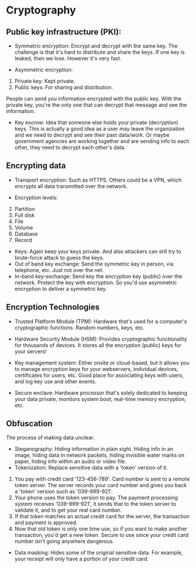 # Cryptography


## Public key infrastructure (PKI):
- Symmetric encryption: Encrypt and decrypt with the same key. The challenge is that it's hard to distribute and share the keys. If one key is leaked, then we lose. However it's very fast.

- Asymmetric encryption: 
1. Private key: Kept private.
2. Public keys: For sharing and distribution. 

People can send you information encrypted with the public key. With the private key, you're the only one that can decrypt that message and see the information.

- Key escrow: Idea that someone else holds your private (decryption) keys. This is actually a good idea as a user may leave the organization and we need to decrypt and see their past data/work. Or maybe government agencies are working together and are sending info to each other, they need to decrypt each other's data.

## Encrypting data
- Transport encryption: Such as HTTPS. Others could be a VPN, which encrypts all data transmitted over the network. 

- Encryption levels:
2. Partition
1. Full disk
3. File
4. Volume
5. Database
6. Record

- Keys: Again keep your keys private. And also attackers can still try to brute-force attack to guess the keys.
- Out of band key exchange: Send the symmetric key in person, via telephone, etc. Just not over the net.
- In-band key-exchange: Send key the encryption key (public) over the network. Protect the key with encryption. So you'd use asymmetric encryption to deliver a symmetric key.


## Encryption Technologies
- Trusted Platform Module (TPM): Hardware that's used for a computer's cryptographic functions. Random numbers, keys, etc.
- Hardware Security Module (HSM): Provides cryptographic functionality for thousands of devices. It stores all the encryption (public) keys for your servers! 

- Key management system: Either onsite or cloud-based, but it allows you to manage encryption keys for your webservers, individual devices, certificates for users, etc. Good place for associating keys with users, and log key use and other events.
- Secure enclave: Hardware processor that's solely dedicated to keeping your data private, monitors system boot, real-time memory encryption, etc.

## Obfuscation
The process of making data unclear.


- Steganography: Hiding information in plain sight. Hiding info in an image, hiding data in network packets, hiding invisible water marks on paper, hiding info within an audio or video file. 
- Tokenization: Replace sensitive data with a 'token' version of it.
1. You pay with credit card '123-456-789'. Card number is sent to a remote token server. The server records your card number and gives you back a 'token' version such as '039-999-921'.
2. Your phone uses the token version to pay. The payment processing system receives '039-999-921', it sends that to the token server to validate it, and to get your real card number.
3. If that token matches an actual credit card for the server, the transaction and payment is approved. 
4. Now that old token is only one time use, so if you want to make another transaction, you'd get a new token. Secure to use since your credit card number isn't going anywhere dangerous.
- Data masking: Hides some of the original sensitive data. For example, your receipt will only have a portion of your credit card.

 

